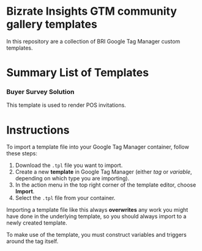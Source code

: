 # Bizrate Insights GTM community gallery templates
In this repository are a collection of BRI Google Tag Manager custom templates. 

# Summary List of Templates
### Buyer Survey Solution
This template is used to render POS invitations.

# Instructions
To import a template file into your Google Tag Manager container, follow these steps:

1. Download the `.tpl` file you want to import.
2. Create a new **template** in Google Tag Manager (either *tag* or *variable*, depending on which type you are importing).
3. In the action menu in the top right corner of the template editor, choose **Import**.
4. Select the `.tpl` file from your container.

Importing a template file like this always **overwrites** any work you might have done in the underlying template, so you should always import to a newly created template.

To make use of the template, you must construct variables and triggers around the tag itself. 